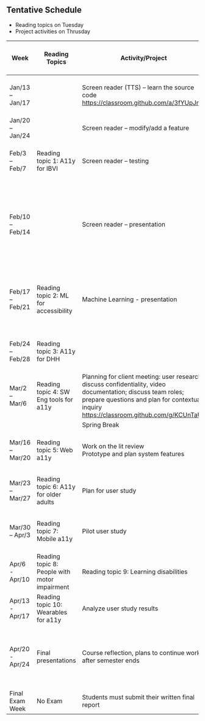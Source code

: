 ## Tentative Schedule

* Reading topics on Tuesday
* Project activities on Thrusday

|Week | Reading Topics | Activity/Project | Due or Released (at class time) | Supported Material|
|---|---|---|---|---|
|Jan/13 – Jan/17||Screen reader (TTS) – learn the source code https://classroom.github.com/a/3fYUpJmh | | Course overview<br><br>AT for visually impaired|
|Jan/20 – Jan/24||Screen reader – modify/add a feature || WCAG 2.0<br>Communication and Etiquette|
|Feb/3 – Feb/7|Reading topic 1: A11y for IBVI|Screen reader – testing |Screen reader code (5%) due Th ||
|Feb/10 – Feb/14||Screen reader – presentation |Screen reader report (5%) due Th<br>Screen reader demo video (5%) due Th |Ethics and Human subject research, IRB|
|Feb/17 – Feb/21|Reading topic 2: ML for accessibility|Machine Learning - presentation|ML code (5%) due Th<br>ML ppt and video (5%) due Th||
|Feb/24 – Feb/28|Reading topic 3: A11y for DHH||ML report (5%) due Th|Data collection tools: Surveys, interview, video, eye tracking|
|Mar/2 – Mar/6|Reading topic 4: SW Eng tools for a11y|Planning for client meeting: user research; discuss confidentiality, video documentation; discuss team roles; prepare questions and plan for contextual inquiry https://classroom.github.com/g/KCUnTaUx |Interview script (5%) and report (5%) due Th|Human-centered design|
|||Spring Break|||
|Mar/16 – Mar/20|Reading topic 5: Web a11y|Work on the lit review<br>Prototype and plan system features |Final project proposal (2%) due Th||
|Mar/23 – Mar/27|Reading topic 6: A11y for older adults|Plan for user study|Lit review (2%), prototype (5%) due Th|Experiment design<br>Usability testing|
|Mar/30 – Apr/3|Reading topic 7: Mobile a11y|Pilot user study|User study plan (4%) due Th||
|Apr/6 - Apr/10|Reading topic 8: People with motor impairment|Reading topic 9: Learning disabilities|||
|Apr/13 - Apr/17|Reading topic 10: Wearables for a11y|Analyze user study results|||
|Apr/20 - Apr/24|Final presentations|Course reflection, plans to continue work after semester ends|Code and demo (15%) due Tu<br>Final report (7%) due Th||
|Final Exam Week|No Exam|Students must submit their written final report|||
